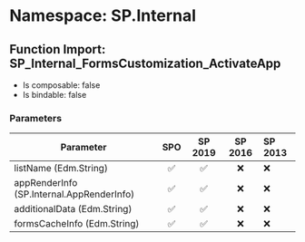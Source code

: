 # Namespace: SP.Internal

## Function Import: SP_Internal_FormsCustomization_ActivateApp

- Is composable: false
- Is bindable: false

### Parameters

Parameter | SPO | SP 2019 | SP 2016 | SP 2013
----------|:---:|:-------:|:-------:|:-------
listName (Edm.String) | ✅ | ✅ | ❌ | ❌
appRenderInfo (SP.Internal.AppRenderInfo) | ✅ | ✅ | ❌ | ❌
additionalData (Edm.String) | ✅ | ✅ | ❌ | ❌
formsCacheInfo (Edm.String) | ✅ | ✅ | ❌ | ❌
